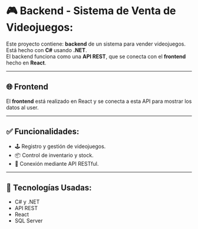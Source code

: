 # 🎮 Backend - Sistema de Venta de Videojuegos:

Este proyecto contiene: **backend** de un sistema para vender videojuegos. 
Está hecho con **C#** usando **.NET**.  
El backend funciona como una **API REST**, que se conecta con el **frontend** hecho en **React**.

---

## 🌐 Frontend

El **frontend** está realizado en React y se conecta a esta API para mostrar los datos al user.

---

## ✅ Funcionalidades:

- 🕹️ Registro y gestión de videojuegos.
- 📦 Control de inventario y stock.
- 🔌 Conexión mediante API RESTful.

---

## 🔧 Tecnologías Usadas:

- C# y .NET
- API REST
- React
- SQL Server
